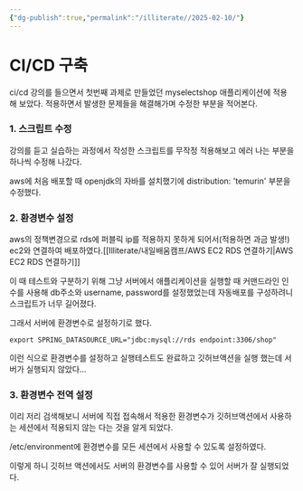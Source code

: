 ```yaml
---
{"dg-publish":true,"permalink":"/illiterate//2025-02-10/"}
---
```


# CI/CD 구축

ci/cd 강의를 들으면서 첫번째 과제로 만들었던 myselectshop 애플리케이션에 적용해 보았다.
적용하면서 발생한 문제들을 해결해가며 수정한 부분을 적어본다.

### 1. 스크립트 수정

강의를 듣고 실습하는 과정에서 작성한 스크립트를 무작정 적용해보고 에러 나는 부분을 하나씩 수정해 나갔다.

aws에 처음 배포할 때 openjdk의 자바를 설치했기에 distribution: 'temurin' 부분을 수정했다.

### 2. 환경변수 설정

aws의 정책변경으로 rds에 퍼블릭 ip를 적용하지 못하게 되어서(적용하면 과금 발생!) ec2와 연결하여 배포하였다.[[Illiterate/내일배움캠프/AWS EC2 RDS 연결하기\|AWS EC2 RDS 연결하기]] 

이 때 테스트와 구분하기 위해 그냥 서버에서 애플리케이션을 실행할 때 커맨드라인 인수를 사용해 db주소와 username, password를 설정했었는데 자동배포를 구성하려니 스크립트가 너무 길어졌다.

그래서 서버에 환경변수로 설정하기로 했다.

```
export SPRING_DATASOURCE_URL="jdbc:mysql://rds endpoint:3306/shop"
```
이런 식으로 환경변수를 설정하고 실행테스트도 완료하고 깃허브액션을 실행 했는데 서버가 실행되지 않았다...

### 3. 환경변수 전역 설정

이리 저리 검색해보니 서버에 직접 접속해서 적용한 환경변수가 깃허브액션에서 사용하는 세션에서 적용되지 않는 다는 것을 알게 되었다.

/etc/environment에 환경변수를 모든 세션에서 사용할 수 있도록 설정하였다.

이렇게 하니 깃허브 액션에서도 서버의 환경변수를 사용할 수 있어 서버가 잘 실행되었다.

